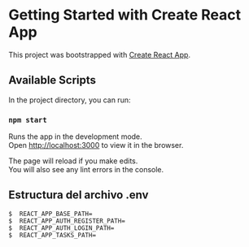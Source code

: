 # Getting Started with Create React App

This project was bootstrapped with [Create React App](https://github.com/facebook/create-react-app).

## Available Scripts

In the project directory, you can run:

### `npm start`

Runs the app in the development mode.\
Open [http://localhost:3000](http://localhost:3000) to view it in the browser.

The page will reload if you make edits.\
You will also see any lint errors in the console.

## Estructura del archivo .env

```
$  REACT_APP_BASE_PATH=
$  REACT_APP_AUTH_REGISTER_PATH=
$  REACT_APP_AUTH_LOGIN_PATH=
$  REACT_APP_TASKS_PATH=

```
